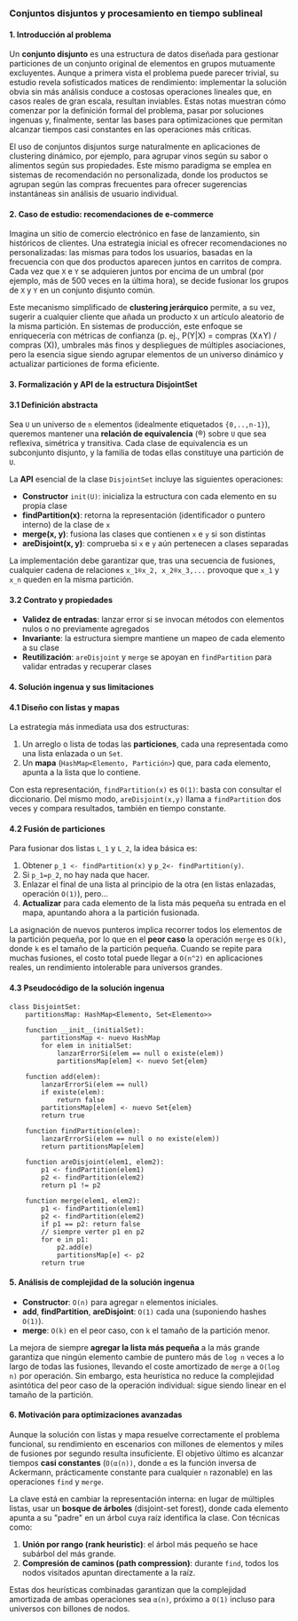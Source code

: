### **Conjuntos disjuntos y procesamiento en tiempo sublineal**  

#### 1. Introducción al problema  

Un **conjunto disjunto** es una estructura de datos diseñada para gestionar particiones de un conjunto original de elementos en grupos mutuamente excluyentes. Aunque a primera vista el problema puede parecer trivial, su estudio revela sofisticados matices de rendimiento: implementar la solución obvia sin más  análisis conduce a costosas operaciones lineales que, en casos reales de gran escala, resultan inviables. 
Estas notas muestran cómo comenzar por la definición formal del problema, pasar por soluciones ingenuas y, finalmente, sentar las bases para  optimizaciones que permitan alcanzar tiempos casi constantes en las operaciones más críticas.  

El uso de conjuntos disjuntos surge naturalmente en aplicaciones de clustering dinámico, por ejemplo, para agrupar vinos según su sabor o alimentos según sus propiedades. Este mismo paradigma se emplea en sistemas de recomendación no personalizada, donde los productos se agrupan según las compras frecuentes para ofrecer sugerencias instantáneas sin análisis de usuario individual.  

#### 2. Caso de estudio: recomendaciones de e-commerce  

Imagina un sitio de comercio electrónico en fase de lanzamiento, sin históricos de clientes. Una estrategia inicial es ofrecer recomendaciones no personalizadas: las mismas para todos los usuarios, basadas en la frecuencia con que dos productos aparecen juntos en carritos de compra. 
Cada vez que `X` e `Y` se adquieren juntos por encima de un umbral (por ejemplo, más de 500 veces en la última hora), se decide fusionar los grupos de  `X`  y `Y` en un conjunto disjunto común.  

Este mecanismo simplificado de **clustering jerárquico** permite, a su vez, sugerir a cualquier cliente que añada un producto `X` un artículo aleatorio de la misma partición. En sistemas de producción, este enfoque se enriquecería con métricas de confianza 
(p. ej., P(Y|X) = compras (X∧Y) / compras (X)), umbrales más finos y despliegues de múltiples asociaciones, pero la esencia sigue siendo agrupar elementos de un universo dinámico y actualizar particiones de forma eficiente.  

#### 3. Formalización y API de la estructura DisjointSet  

#### 3.1 Definición abstracta  

Sea `U` un universo de `n` elementos (idealmente etiquetados `{0,..,n-1}`), queremos mantener una **relación de equivalencia** (®) sobre `U` que sea reflexiva, simétrica y transitiva. Cada clase de equivalencia es un subconjunto disjunto, y la familia de todas ellas constituye una partición de `U`.  

La **API** esencial de la clase `DisjointSet` incluye las siguientes operaciones:  

- **Constructor** `init(U)`: inicializa la estructura con cada elemento en su propia clase  
- **findPartition(x)**: retorna la representación (identificador o puntero interno) de la clase de `x`  
- **merge(x, y)**: fusiona las clases que contienen `x` e `y` si son distintas  
- **areDisjoint(x, y)**: comprueba si `x` e `y` aún pertenecen a clases separadas  

La implementación debe garantizar que, tras una secuencia de fusiones, cualquier cadena de relaciones `x_1®x_2, x_2®x_3,...` provoque que `x_1` y `x_n` queden en la misma partición.  

#### 3.2 Contrato y propiedades  

- **Validez de entradas**: lanzar error si se invocan métodos con elementos nulos o no previamente agregados  
- **Invariante**: la estructura siempre mantiene un mapeo de cada elemento a su clase  
- **Reutilización**: `areDisjoint` y `merge` se apoyan en `findPartition` para validar entradas y recuperar clases  


#### 4. Solución ingenua y sus limitaciones  

#### 4.1 Diseño con listas y mapas  

La estrategia más inmediata usa dos estructuras:  
1. Un arreglo o lista de todas las **particiones**, cada una representada como una lista enlazada o un `Set`.  
2. Un **mapa** (`HashMap<Elemento, Partición>`) que, para cada elemento, apunta a la lista que lo contiene.  

Con esta representación, `findPartition(x)` es `O(1)`: basta con consultar el diccionario. Del mismo modo, `areDisjoint(x,y)` llama a `findPartition` dos veces y compara resultados, también en tiempo constante.  

#### 4.2 Fusión de particiones  

Para fusionar dos listas `L_1` y `L_2`, la idea básica es:  
1. Obtener `p_1 <- findPartition(x)` y `p_2<- findPartition(y)`.  
2. Si `p_1=p_2`, no hay nada que hacer.  
3. Enlazar el final de una lista al principio de la otra (en listas enlazadas, operación `O(1)`), pero... 
4. **Actualizar** para cada elemento de la lista más pequeña su entrada en el mapa, apuntando ahora a la partición fusionada.  

La asignación de nuevos punteros implica recorrer todos los elementos de la partición pequeña, por lo que en el **peor caso** la operación `merge` es `O(k)`, donde `k` es el tamaño de la partición pequeña. Cuando se repite para muchas fusiones, el costo total puede llegar a `O(n^2)` en aplicaciones reales, un rendimiento intolerable para universos grandes.  

#### 4.3 Pseudocódigo de la solución ingenua  

```  
class DisjointSet:  
    partitionsMap: HashMap<Elemento, Set<Elemento>>

    function __init__(initialSet):  
        partitionsMap <- nuevo HashMap  
        for elem in initialSet:  
            lanzarErrorSi(elem == null o existe(elem))  
            partitionsMap[elem] <- nuevo Set{elem}

    function add(elem):  
        lanzarErrorSi(elem == null)  
        if existe(elem):  
            return false  
        partitionsMap[elem] <- nuevo Set{elem}  
        return true

    function findPartition(elem):  
        lanzarErrorSi(elem == null o no existe(elem))  
        return partitionsMap[elem]

    function areDisjoint(elem1, elem2):  
        p1 <- findPartition(elem1)  
        p2 <- findPartition(elem2)  
        return p1 != p2

    function merge(elem1, elem2):  
        p1 <- findPartition(elem1)  
        p2 <- findPartition(elem2)  
        if p1 == p2: return false  
        // siempre verter p1 en p2  
        for e in p1:  
            p2.add(e)  
            partitionsMap[e] <- p2  
        return true  
```  


#### 5. Análisis de complejidad de la solución ingenua  

- **Constructor**: `O(n)` para agregar `n` elementos iniciales.  
- **add**, **findPartition**, **areDisjoint**: `O(1)` cada una (suponiendo hashes `O(1)`).  
- **merge**: `O(k)` en el peor caso, con `k` el tamaño de la partición menor.  

La mejora de siempre **agregar la lista más pequeña** a la más grande garantiza que ningún elemento cambie de puntero más de `log n` veces a lo
largo de todas las fusiones, llevando el coste amortizado de `merge` a `O(log n)` por operación. Sin embargo, esta heurística no reduce la complejidad asintótica del peor caso de la operación individual: sigue siendo linear en el tamaño de la partición.  


#### 6. Motivación para optimizaciones avanzadas  

Aunque la solución con listas y mapa resuelve correctamente el problema funcional, su rendimiento en escenarios con millones de elementos y miles de 
fusiones por segundo resulta insuficiente. El objetivo último es alcanzar tiempos **casi constantes** (`O(α(n))`, donde `α` es la función inversa de Ackermann, prácticamente constante para cualquier `n` razonable) en las operaciones `find` y `merge`.  

La clave está en cambiar la representación interna: en lugar de múltiples listas, usar un **bosque de árboles** (disjoint-set forest), donde cada
elemento apunta a su "padre" en un árbol cuya raíz identifica la clase. Con técnicas como:  

1. **Unión por rango (rank heuristic)**: el árbol más pequeño se hace subárbol del más grande.  
2. **Compresión de caminos (path compression)**: durante `find`, todos los nodos visitados apuntan directamente a la raíz.  

Estas dos heurísticas combinadas garantizan que la complejidad amortizada de ambas operaciones sea `α(n)`, próximo a `O(1)` incluso para universos con billones de nodos.  

